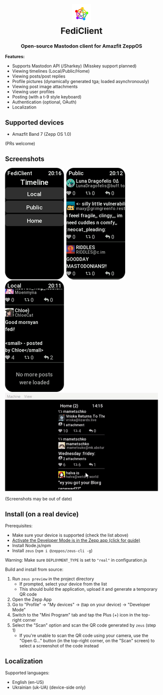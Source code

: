 <h1 align="center">
  <img src="./assets/band-7/icon.png" alt="App logo">
  <br>
  FediClient
</h1>
<h3 align="center">
  Open-source Mastodon client for Amazfit ZeppOS
</h3>

<b>Features:</b>
<ul>
  <li>Supports Mastodon API (/Sharkey) (Misskey support planned)</li>
  <li>Viewing timelines (Local/Public/Home)</li>
  <li>Viewing posts/post replies</li>
  <li>Profile pictures (dynamically generated tga; loaded asynchronously)</li>
  <li>Viewing post image attachments</li>
  <li>Viewing user profiles</li>
  <li>Posting (with a t-9 style keyboard)</li>
  <li>Authentication (optional, OAuth)</li>
  <li>Localization</li>
</ul>

<h2>Supported devices</h2>
<ul>
  <li>Amazfit Band 7 (Zepp OS 1.0)</li>
</ul>
(PRs welcome)

<!-- <h6>*Currently, only Amazfit Band 7 is officially supported, PRs welcome.</h6> -->
<h2>Screenshots</h2>
<span>
  <img src=".assets/zepp_screenshot_1717273008093.png" alt="Main menu sceenshot"><!--
-->&nbsp;&nbsp;<!--
--><img src=".assets/zepp_screenshot_1717272801057.png" alt="Timeline screenshot 1"><!--
-->&nbsp;&nbsp;<!--
--><img src=".assets/zepp_screenshot_1717272729052.png" alt="Timeline screenshot 2">
</span>
<br>
<img src=".assets/qemu-system-arm.gif" alt="">
<p>
(Screenshots may be out of date)
</p>

<h2>Install (on a real device)</h2>

Prerequisites:
<ul>
  <li>Make sure your device is supported (check the list above)</li>
  <li><a href="https://docs.zepp.com/docs/1.0/guides/tools/zepp-app/#developer-mode-opening-method">Activate the Developer Mode is in the Zepp app (click for guide)</a></li>
  <li>Install Node.js/npm</li>
  <li>Install <code>zeus</code> (<code>npm i @zeppos/zeus-cli -g</code>)</li>
</ul>

<p>
  Warning: Make sure <code>DEPLOYMENT_TYPE</code> is set to <code>"real"</code> in configuration.js
</p>

Build and install from source:
<ol>
  <!-- <li>
    (Optional) Some options can only be changed at compile-time, check/modify <code>configuration.js</code> as needed
  </li> -->
  <li>
    Run <code>zeus preview</code> in the project directory
    <ul>
      <li>
        If prompted, select your device from the list
      </li>
      <li>
        This should build the application, upload it and generate a temporary QR code
      </li>
    </ul>
  </li>
  <li>
    Open the Zepp App
  </li>
  <li>
    Go to "Profile" -> "My devices" -> (tap on your device) -> "Developer Mode"
  </li>
  <li>
    Switch to the "Mini Program" tab and tap the Plus (+) icon in the top-right corner
  </li>
  <li>
    Select the "Scan" option and scan the QR code generated by <code>zeus</code> (step 1)
    <ul>
      <li>If you're unable to scan the QR code using your camera, use the "Open G..." button (in the top-right corner, on the "Scan" screen) to select a screenshot of the code instead</li>
    </ul>
  </li>
</ol>

<!-- <h2>Usage</h2>

(Optional) Select instance/Authentication: -->

<h2>Localization</h2>

Supported languages:
<ul>
  <li>English (en-US)</li>
  <li>Ukrainian (uk-UA) (device-side only)</li>
</ul>
